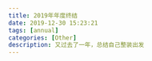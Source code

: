 ```yaml
---
title: 2019年年度终结
date: 2019-12-30 15:23:21
tags: [annual]
categories: [Other]
description: 又过去了一年，总结自己整装出发
---
```

